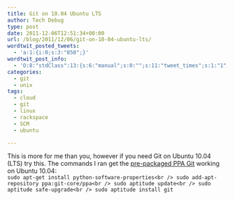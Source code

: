 ```yaml
---
title: Git on 10.04 Ubuntu LTS
author: Tech Debug
type: post
date: 2011-12-06T12:51:34+00:00
url: /blog/2011/12/06/git-on-10-04-ubuntu-lts/
wordtwit_posted_tweets:
  - 'a:1:{i:0;s:3:"850";}'
wordtwit_post_info:
  - 'O:8:"stdClass":13:{s:6:"manual";s:0:"";s:11:"tweet_times";s:1:"1";s:5:"delay";s:1:"0";s:7:"enabled";s:1:"1";s:10:"separation";s:2:"60";s:7:"version";s:3:"3.2";s:14:"tweet_template";s:0:"";s:6:"status";s:1:"2";s:6:"result";a:0:{}s:13:"tweet_counter";s:1:"2";s:13:"tweet_log_ids";a:1:{i:0;s:3:"850";}s:9:"hash_tags";a:0:{}s:8:"accounts";a:1:{i:0;s:9:"techdebug";}}'
categories:
  - git
  - unix
tags:
  - cloud
  - git
  - linux
  - rackspace
  - SCM
  - ubuntu

---
```

This is more for me than you, however if you need Git on Ubuntu 10.04 (LTS) try this. The commands I ran get the [pre-packaged PPA Git][1] working on Ubuntu 10.04:  
`sudo apt-get install python-software-properties<br />
sudo add-apt-repository ppa:git-core/ppa<br />
sudo aptitude update<br />
sudo aptitude safe-upgrade<br />
sudo aptitude install git`

 [1]: http://launchpad.net/git/